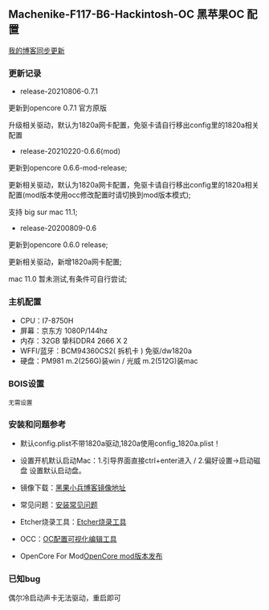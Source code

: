 ## Machenike-F117-B6-Hackintosh-OC 黑苹果OC 配置

[我的博客同步更新](https://www.chenweikang.top/?p=713 "左手代码右手诗")

### 更新记录

-  release-20210806-0.7.1

更新到opencore 0.7.1 官方原版

升级相关驱动，默认为1820a网卡配置，免驱卡请自行移出config里的1820a相关配置


-  release-20210220-0.6.6(mod)

更新到opencore 0.6.6-mod-release;

更新相关驱动，默认为1820a网卡配置，免驱卡请自行移出config里的1820a相关配置(mod版本使用occ修改配置时请切换到mod版本模式);

支持 big sur mac 11.1;


-  release-20200809-0.6

更新到opencore 0.6.0 release;

更新相关驱动，新增1820a网卡配置;

mac 11.0 暂未测试,有条件可自行尝试;

### 主机配置
- CPU：I7-8750H
- 屏幕：京东方 1080P/144hz
- 内存：32GB 挚科DDR4 2666 X 2
- WFFI/蓝牙：BCM94360CS2( 拆机卡 ) 免驱/dw1820a
- 硬盘：PM981 m.2(256G)装win / 光威 m.2(512G)装mac


### BOIS设置
```
无需设置
```

### 安装和问题参考

- 默认config.plist不带1820a驱动,1820a使用config_1820a.plist！

- 设置开机默认启动Mac：1.引导界面直接ctrl+enter进入 / 2.偏好设置->启动磁盘 设置默认启动盘。
 
- 镜像下载：[黑果小兵博客镜像地址](https://mirrors.dtops.cc/iso/MacOS/daliansky_macos/ "黑果小兵镜像")

- 常见问题：[安装常见问题](https://blog.daliansky.net/Common-problems-and-solutions-in-macOS-Catalina-10.15-installation.html "安装常见问题")

- Etcher烧录工具：[Etcher烧录工具](https://www.balena.io/etcher/ "Etcher烧录工具")

- OCC：[OC配置可视化编辑工具](https://mackie100projects.altervista.org/download-opencore-configurator/ "OCC")

- OpenCore For Mod[OpenCore mod版本发布](http://bbs.pcbeta.com/viewthread-1838814-1-1.html "OpenCore For Mod")

### 已知bug

偶尔冷启动声卡无法驱动，重启即可


